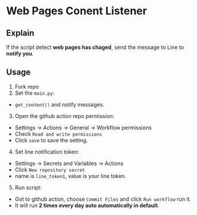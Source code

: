# Web Pages Conent Listener
## Explain
If the script detect **web pages has chaged**, send the message to Line to **notify you**.
## Usage
1. Fork repo
2. Set the ```main.py```:
- ```get_content()``` and notify messages.
3. Open the github action repo permission: 
- Settings -> Actions -> General -> Workflow permissions
- Check ```Read and write permissions```
- Click ```save``` to save the setting.
4. Set line notification token: 
- Settings -> Secrets and Variables -> Actions
- Click ```New repository secret```
- name is ```line_token1```, value is your line token.
5. Run script:
- Got to github action, choose ```Commit Files``` and click ```Run workflow``` run it.
- It will run **2 times every day auto automatically in default**.